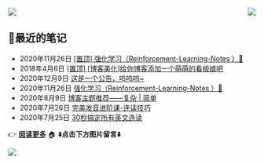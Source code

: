 <p><a href="https://count.getloli.com/"><img src="https://count.getloli.com/get/@github.readme"></a><img src="https://weather-icon.journeyad.repl.co/@binzhou?v=1" align="right"></p>

## :memo:最近的笔记

- 2020年11月26日 [[置顶]
        强化学习（Reinforcement-Learning-Notes ）📖](https://www.cnblogs.com/yjlaugus/p/14042712.html)
- 2018年4月6日 [[置顶]
        [博客美化]给你博客添加一个萌萌的看板娘吧](https://www.cnblogs.com/yjlaugus/p/8724881.html)
- 2020年12月9日 [这是一个公告，呜呜呜~](https://www.cnblogs.com/yjlaugus/p/14107952.html)
- 2020年11月26日 [强化学习（Reinforcement-Learning-Notes ）📖](https://www.cnblogs.com/yjlaugus/p/14042712.html)
- 2020年8月9日 [博客主题推荐——复杂 | 简单](https://www.cnblogs.com/yjlaugus/p/13466375.html)
- 2020年7月26日 [完美发音进阶课-连读技巧](https://www.cnblogs.com/yjlaugus/p/13378398.html)
- 2020年7月25日 [30秒搞定所有英文连读](https://www.cnblogs.com/yjlaugus/p/13378459.html)

:point_right: **[阅读更多](https://www.cnblogs.com/yjlaugus/p/)**
  :house: **⬇️点击下方图片留言⬇️**

<a href="https://chat.getloli.com/room/@YJLAugus.github?title=YJLAugus-chatroom"><img src="https://chat.getloli.com/room/@YJLAugus.github/svg?width=600&height=280&limit=20&theme=light&title=YJLAugus@github:%20~&fontSize=13" align="left"></a>
